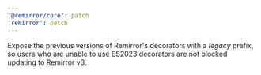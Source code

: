 ```yaml
---
'@remirror/core': patch
'remirror': patch
---
```


Expose the previous versions of Remirror's decorators with a _legacy_ prefix, so users who are unable to use ES2023 decorators are not blocked updating to Remirror v3.
